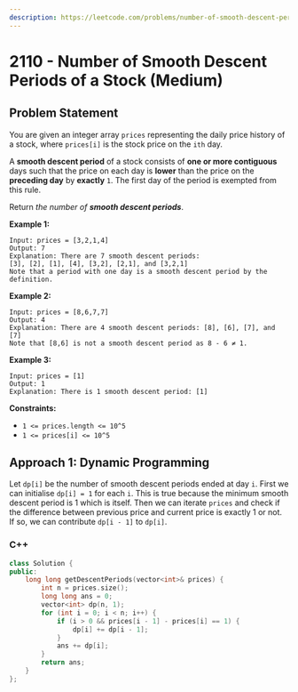 ```yaml
---
description: https://leetcode.com/problems/number-of-smooth-descent-periods-of-a-stock/
---
```


# 2110 - Number of Smooth Descent Periods of a Stock (Medium)

## Problem Statement

You are given an integer array `prices` representing the daily price history of a stock, where `prices[i]` is the stock price on the `ith` day.

A **smooth descent period** of a stock consists of **one or more contiguous** days such that the price on each day is **lower** than the price on the **preceding day** by **exactly** `1`. The first day of the period is exempted from this rule.

Return _the number of **smooth descent periods**_.

**Example 1:**

```
Input: prices = [3,2,1,4]
Output: 7
Explanation: There are 7 smooth descent periods:
[3], [2], [1], [4], [3,2], [2,1], and [3,2,1]
Note that a period with one day is a smooth descent period by the definition.
```

**Example 2:**

```
Input: prices = [8,6,7,7]
Output: 4
Explanation: There are 4 smooth descent periods: [8], [6], [7], and [7]
Note that [8,6] is not a smooth descent period as 8 - 6 ≠ 1.
```

**Example 3:**

```
Input: prices = [1]
Output: 1
Explanation: There is 1 smooth descent period: [1]
```

**Constraints:**

* `1 <= prices.length <= 10^5`
* `1 <= prices[i] <= 10^5`

## Approach 1: Dynamic Programming

Let `dp[i]` be the number of smooth descent periods ended at day `i`. First we can initialise `dp[i] = 1` for each `i`. This is true because the minimum smooth descent period is 1 which is itself. Then we can iterate `prices` and check if the difference between previous price and current price is exactly 1 or not. If so, we can contribute `dp[i - 1]` to `dp[i]`.

### C++

```cpp
class Solution {
public:
    long long getDescentPeriods(vector<int>& prices) {
        int n = prices.size();
        long long ans = 0;
        vector<int> dp(n, 1);
        for (int i = 0; i < n; i++) {
            if (i > 0 && prices[i - 1] - prices[i] == 1) {
                dp[i] += dp[i - 1];
            }
            ans += dp[i];
        }
        return ans;
    }
};
```
